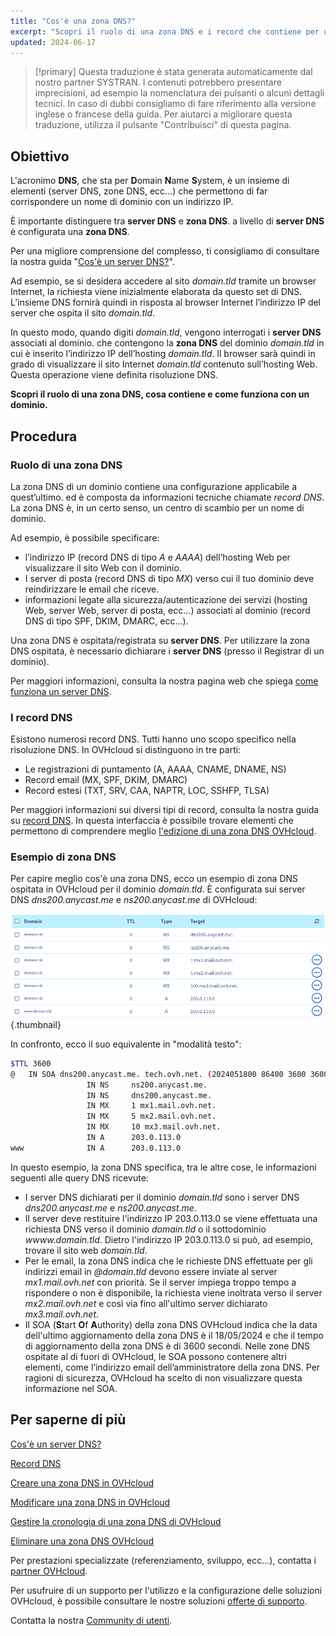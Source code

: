 ```yaml
---
title: "Cos'è una zona DNS?"
excerpt: "Scopri il ruolo di una zona DNS e i record che contiene per un dominio"
updated: 2024-06-17
---
```


> [!primary]
> Questa traduzione è stata generata automaticamente dal nostro partner SYSTRAN. I contenuti potrebbero presentare imprecisioni, ad esempio la nomenclatura dei pulsanti o alcuni dettagli tecnici. In caso di dubbi consigliamo di fare riferimento alla versione inglese o francese della guida. Per aiutarci a migliorare questa traduzione, utilizza il pulsante "Contribuisci" di questa pagina.
>

## Obiettivo

L'acronimo **DNS**, che sta per **D**omain **N**ame **S**ystem, è un insieme di elementi (server DNS, zone DNS, ecc...) che permettono di far corrispondere un nome di dominio con un indirizzo IP.

È importante distinguere tra **server DNS** e **zona DNS**. a livello di **server DNS** è configurata una **zona DNS**.

Per una migliore comprensione del complesso, ti consigliamo di consultare la nostra guida "[Cos'è un server DNS?](/pages/web_cloud/domains/dns_server_general_information)".

Ad esempio, se si desidera accedere al sito *domain.tld* tramite un browser Internet, la richiesta viene inizialmente elaborata da questo set di DNS. L’insieme DNS fornirà quindi in risposta al browser Internet l’indirizzo IP del server che ospita il sito *domain.tld*.

In questo modo, quando digiti *domain.tld*, vengono interrogati i **server DNS** associati al dominio. che contengono la **zona DNS** del dominio *domain.tld* in cui è inserito l’indirizzo IP dell’hosting *domain.tld*. Il browser sarà quindi in grado di visualizzare il sito Internet *domain.tld* contenuto sull’hosting Web. Questa operazione viene definita risoluzione DNS.

**Scopri il ruolo di una zona DNS, cosa contiene e come funziona con un dominio.**

## Procedura

### Ruolo di una zona DNS

La zona DNS di un dominio contiene una configurazione applicabile a quest’ultimo. ed è composta da informazioni tecniche chiamate *record DNS*. La zona DNS è, in un certo senso, un centro di scambio per un nome di dominio.

Ad esempio, è possibile specificare:

- l’indirizzo IP (record DNS di tipo *A* e *AAAA*) dell’hosting Web per visualizzare il sito Web con il dominio.
- I server di posta (record DNS di tipo *MX*) verso cui il tuo dominio deve reindirizzare le email che riceve.
- informazioni legate alla sicurezza/autenticazione dei servizi (hosting Web, server Web, server di posta, ecc...) associati al dominio (record DNS di tipo SPF, DKIM, DMARC, ecc...).

Una zona DNS è ospitata/registrata su **server DNS**. Per utilizzare la zona DNS ospitata, è necessario dichiarare i **server DNS** (presso il Registrar di un dominio).

Per maggiori informazioni, consulta la nostra pagina web che spiega [come funziona un server DNS](/links/web/domains-dns-server).

### I record DNS

Esistono numerosi record DNS. Tutti hanno uno scopo specifico nella risoluzione DNS. In OVHcloud si distinguono in tre parti:

- Le registrazioni di puntamento (A, AAAA, CNAME, DNAME, NS)
- Record email (MX, SPF, DKIM, DMARC)
- Record estesi (TXT, SRV, CAA, NAPTR, LOC, SSHFP, TLSA)

Per maggiori informazioni sui diversi tipi di record, consulta la nostra guida su [record DNS](/pages/web_cloud/domains/dns_zone_records). In questa interfaccia è possibile trovare elementi che permettono di comprendere meglio [l'edizione di una zona DNS OVHcloud](/pages/web_cloud/domains/dns_zone_edit).

### Esempio di zona DNS

Per capire meglio cos'è una zona DNS, ecco un esempio di zona DNS ospitata in OVHcloud per il dominio *domain.tld*. È configurata sui server DNS *dns200.anycast.me* e *ns200.anycast.me* di OVHcloud:

![DNS zona dashboard](images/dns-zone-dashboard.png){.thumbnail}

In confronto, ecco il suo equivalente in "modalità testo":

```bash
$TTL 3600
@	IN SOA dns200.anycast.me. tech.ovh.net. (2024051800 86400 3600 3600000 60)
                 IN NS     ns200.anycast.me.
                 IN NS     dns200.anycast.me.
                 IN MX     1 mx1.mail.ovh.net.
                 IN MX     5 mx2.mail.ovh.net.
                 IN MX     10 mx3.mail.ovh.net.
                 IN A      203.0.113.0
www              IN A      203.0.113.0
```

In questo esempio, la zona DNS specifica, tra le altre cose, le informazioni seguenti alle query DNS ricevute:

- I server DNS dichiarati per il dominio *domain.tld* sono i server DNS *dns200.anycast.me* e *ns200.anycast.me*.
- Il server deve restituire l'indirizzo IP 203.0.113.0 se viene effettuata una richiesta DNS verso il dominio *domain.tld* o il sottodominio *wwww.domain.tld*. Dietro l'indirizzo IP 203.0.113.0 si può, ad esempio, trovare il sito web *domain.tld*.
- Per le email, la zona DNS indica che le richieste DNS effettuate per gli indirizzi email in *@domain.tld* devono essere inviate al server *mx1.mail.ovh.net* con priorità. Se il server impiega troppo tempo a rispondere o non è disponibile, la richiesta viene inoltrata verso il server *mx2.mail.ovh.net* e così via fino all'ultimo server dichiarato *mx3.mail.ovh.net*.
- Il SOA (**S**tart **O**f **A**uthority) della zona DNS OVHcloud indica che la data dell'ultimo aggiornamento della zona DNS è il 18/05/2024 e che il tempo di aggiornamento della zona DNS è di 3600 secondi. Nelle zone DNS ospitate al di fuori di OVHcloud, le SOA possono contenere altri elementi, come l’indirizzo email dell’amministratore della zona DNS. Per ragioni di sicurezza, OVHcloud ha scelto di non visualizzare questa informazione nel SOA.

## Per saperne di più

[Cos'è un server DNS?](/pages/web_cloud/domains/dns_server_general_information)

[Record DNS](/pages/web_cloud/domains/dns_zone_records)

[Creare una zona DNS in OVHcloud](/pages/web_cloud/domains/dns_zone_create)

[Modificare una zona DNS in OVHcloud](/pages/web_cloud/domains/dns_zone_edit)

[Gestire la cronologia di una zona DNS di OVHcloud](/pages/web_cloud/domains/dns_zone_history)

[Eliminare una zona DNS OVHcloud](/pages/web_cloud/domains/dns_zone_deletion)
 
Per prestazioni specializzate (referenziamento, sviluppo, ecc...), contatta i [partner OVHcloud](/links/partner).
 
Per usufruire di un supporto per l'utilizzo e la configurazione delle soluzioni OVHcloud, è possibile consultare le nostre soluzioni [offerte di supporto](/links/support).
 
Contatta la nostra [Community di utenti](/links/community).